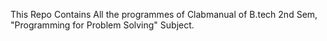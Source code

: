 This Repo Contains All the programmes of Clabmanual of B.tech 2nd Sem, "Programming for Problem Solving" Subject.
